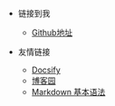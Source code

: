 <!-- _navbar.md -->

* 链接到我
  * [Github地址](https://github.com/huerni)


* 友情链接
  * [Docsify](https://docsify.js.org/#/)
  * [博客园](https://www.cnblogs.com/)
  * [Markdown 基本语法](https://markdown.com.cn/basic-syntax/)

